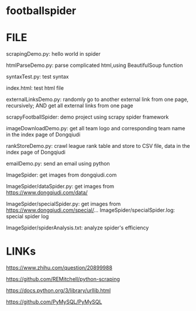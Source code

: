 # footballspider

# FILE

scrapingDemo.py:
hello world in spider

htmlParseDemo.py:
parse complicated html,using BeautifulSoup function

syntaxTest.py:
test syntax

index.html:
test html file

externalLinksDemo.py:
randomly go to another external link from one page, recursively; AND get all external links from one page

scrapyFootballSpider:
demo project using scrapy spider framework

imageDownloadDemo.py:
get all team logo and corresponding team name in the index page of Dongqiudi

rankStoreDemo.py:
crawl league rank table and store to CSV file, data in the index page of Dongqiudi

emailDemo.py:
send an email using python


ImageSpider:
get images from dongqiudi.com

ImageSpider/dataSpider.py:
get images from https://www.dongqiudi.com/data/

ImageSpider/specialSpider.py:
get images from https://www.dongqiudi.com/special/...
ImageSpider/specialSpider.log:
special spider log

ImageSpider/spiderAnalysis.txt:
analyze spider's efficiency

# LINKs

https://www.zhihu.com/question/20899988

https://github.com/REMitchell/python-scraping

https://docs.python.org/3/library/urllib.html

https://github.com/PyMySQL/PyMySQL
